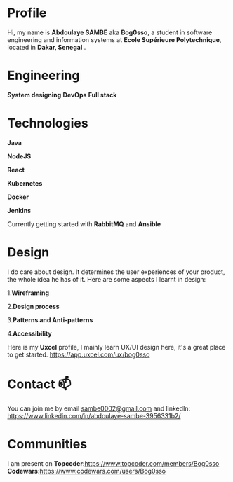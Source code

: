 # Profile

Hi, my name is **Abdoulaye SAMBE** aka **Bog0sso**, a student in software engineering and information systems at **Ecole Supérieure Polytechnique**, located in **Dakar, Senegal** .
# Engineering

  __System designing__
  __DevOps__
  __Full stack__
  
# Technologies

__Java__

__NodeJS__

__React__

__Kubernetes__

__Docker__

__Jenkins__

Currently getting started with __RabbitMQ__ and __Ansible__

# Design

I do care about design. It determines the user experiences of your product, the whole idea he has of it.
Here are some aspects I learnt in design:

1.__Wireframing__

2.__Design process__

3.__Patterns and Anti-patterns__

4.__Accessibility__

Here is my __Uxcel__ profile, I mainly learn UX/UI design here, it's a great place to get started. https://app.uxcel.com/ux/bog0sso

# Contact 📫 

You can join me by email sambe0002@gmail.com and linkedIn: https://www.linkedin.com/in/abdoulaye-sambe-3956331b2/

# Communities
I am present on 
__Topcoder__:https://www.topcoder.com/members/Bog0sso
__Codewars__:https://www.codewars.com/users/Bog0sso

